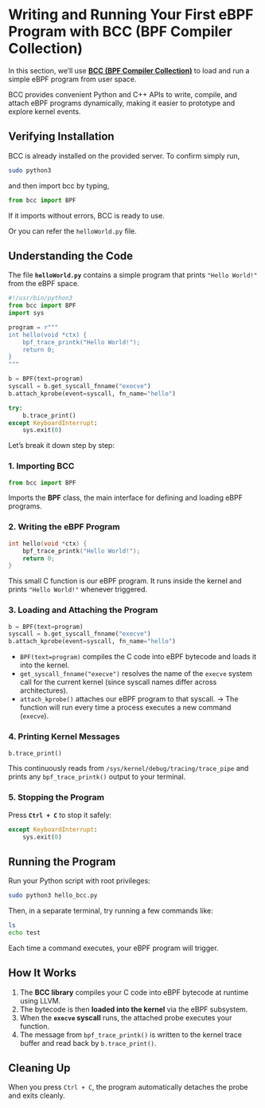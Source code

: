 # Writing and Running Your First eBPF Program with BCC (BPF Compiler Collection)

In this section, we’ll use [**BCC (BPF Compiler Collection)**](https://github.com/iovisor/bcc/tree/v0.35.0) to load and run a simple eBPF program from user space.

BCC provides convenient Python and C++ APIs to write, compile, and attach eBPF programs dynamically, making it easier to prototype and explore kernel events.

## Verifying Installation

BCC is already installed on the provided server.
To confirm simply run,
```sh
sudo python3
```

and then import bcc by typing,
```python
from bcc import BPF
```
If it imports without errors, BCC is ready to use.

Or you can refer the `helloWorld.py` file.

## Understanding the Code

The file **`helloWorld.py`** contains a simple program that prints `"Hello World!"` from the eBPF space.
```python
#!/usr/bin/python3  
from bcc import BPF
import sys

program = r"""
int hello(void *ctx) {
    bpf_trace_printk("Hello World!");
    return 0;
}
"""

b = BPF(text=program)
syscall = b.get_syscall_fnname("execve")
b.attach_kprobe(event=syscall, fn_name="hello")

try:
    b.trace_print()
except KeyboardInterrupt:
    sys.exit(0)
```

Let’s break it down step by step:

### 1. Importing BCC

```python
from bcc import BPF
```
Imports the **BPF** class, the main interface for defining and loading eBPF programs.

### 2. Writing the eBPF Program

```c
int hello(void *ctx) {
    bpf_trace_printk("Hello World!");
    return 0;
}
```
This small C function is our eBPF program.
It runs inside the kernel and prints `"Hello World!"` whenever triggered.

### 3. Loading and Attaching the Program

```python
b = BPF(text=program)
syscall = b.get_syscall_fnname("execve")
b.attach_kprobe(event=syscall, fn_name="hello")
```

* `BPF(text=program)` compiles the C code into eBPF bytecode and loads it into the kernel.
* `get_syscall_fnname("execve")` resolves the name of the `execve` system call for the current kernel (since syscall names differ across architectures).
* `attach_kprobe()` attaches our eBPF program to that syscall.
  → The function will run every time a process executes a new command (`execve`).

### 4. Printing Kernel Messages

```python
b.trace_print()
```

This continuously reads from `/sys/kernel/debug/tracing/trace_pipe` and prints any `bpf_trace_printk()` output to your terminal.

### 5. Stopping the Program

Press **`Ctrl + C`** to stop it safely:

```python
except KeyboardInterrupt:
    sys.exit(0)
```

## Running the Program

Run your Python script with root privileges:

```bash
sudo python3 hello_bcc.py
```

Then, in a separate terminal, try running a few commands like:

```bash
ls
echo test
```

Each time a command executes, your eBPF program will trigger.


## How It Works

1. The **BCC library** compiles your C code into eBPF bytecode at runtime using LLVM.
2. The bytecode is then **loaded into the kernel** via the eBPF subsystem.
3. When the **`execve` syscall** runs, the attached probe executes your function.
4. The message from `bpf_trace_printk()` is written to the kernel trace buffer and read back by `b.trace_print()`.

## Cleaning Up

When you press `Ctrl + C`, the program automatically detaches the probe and exits cleanly.

